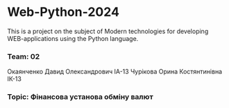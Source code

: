 # Web-Python-2024

This is a project on the subject of Modern technologies for developing WEB-applications using the Python language. 

### Team: 02
Окаянченко Давид Олександрович ІА-13
Чурікова Орина Костянтинівна ІК-13

### Topic: Фінансова установа обміну валют
